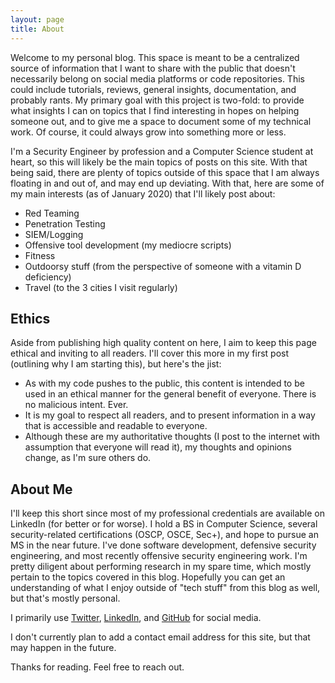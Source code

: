```yaml
---
layout: page
title: About
---
```



Welcome to my personal blog. This space is meant to be a centralized source of information that I want to share with the public that doesn't necessarily belong on social media platforms or code repositories. This could include tutorials, reviews, general insights, documentation, and probably rants. My primary goal with this project is two-fold: to provide what insights I can on topics that I find interesting in hopes on helping someone out, and to give me a space to document some of my technical work. Of course, it could always grow into something more or less.


I'm a Security Engineer by profession and a Computer Science student at heart, so this will likely be the main topics of posts on this site. With that being said, there are plenty of topics outside of this space that I am always floating in and out of, and may end up deviating. With that, here are some of my main interests (as of January 2020) that I'll likely post about:

* Red Teaming
* Penetration Testing
* SIEM/Logging
* Offensive tool development (my mediocre scripts)
* Fitness
* Outdoorsy stuff (from the perspective of someone with a vitamin D deficiency)
* Travel (to the 3 cities I visit regularly)


## Ethics

Aside from publishing high quality content on here, I aim to keep this page ethical and inviting to all readers. I'll cover this more in my first post (outlining why I am starting this), but here's the jist:

* As with my code pushes to the public, this content is intended to be used in an ethical manner for the general benefit of everyone. There is no malicious intent. Ever.
* It is my goal to respect all readers, and to present information in a way that is accessible and readable to everyone.
* Although these are my authoritative thoughts (I post to the internet with assumption that everyone will read it), my thoughts and opinions change, as I'm sure others do.


## About Me

I'll keep this short since most of my professional credentials are available on LinkedIn (for better or for worse). I hold a BS in Computer Science, several security-related certifications (OSCP, OSCE, Sec+), and hope to pursue an MS in the near future. I've done software development, defensive security engineering, and most recently offensive security engineering work. I'm pretty diligent about performing research in my spare time, which mostly pertain to the topics covered in this blog. Hopefully you can get an understanding of what I enjoy outside of "tech stuff" from this blog as well, but that's mostly personal.


I primarily use [Twitter](https://twitter.com/m1kemu), [LinkedIn](https://www.linkedin.com/in/michael-music-2582a5b5), and [GitHub](https://github.com/m1kemu) for social media. 


I don't currently plan to add a contact email address for this site, but that may happen in the future.


Thanks for reading. Feel free to reach out.
